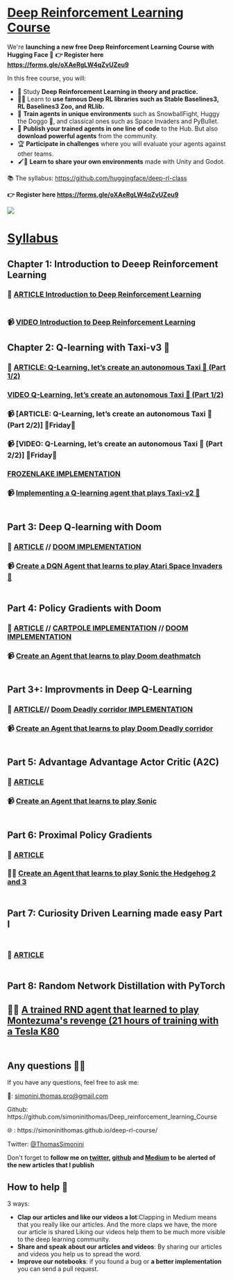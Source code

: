 # [Deep Reinforcement Learning Course](https://simoninithomas.github.io/deep-rl-course/)
We're **launching a new free Deep Reinforcement Learning Course with Hugging Face 🤗**
**👉 Register here https://forms.gle/oXAeRgLW4qZvUZeu9**

In this free course, you will:
- 📖 Study **Deep Reinforcement Learning in theory and practice.**
- 🧑‍💻 Learn to **use famous Deep RL libraries such as Stable Baselines3, RL Baselines3 Zoo, and RLlib.**
- 🤖 **Train agents in unique environments** such as SnowballFight, Huggy the Doggo 🐶, and classical ones such as Space Invaders and PyBullet.
- 💾 **Publish your trained agents in one line of code** to the Hub. But also **download powerful agents** from the community.
- 🏆 **Participate in challenges** where you will evaluate your agents against other teams.
- 🖌️🎨 **Learn to share your own environments** made with Unity and Godot.

📚 The syllabus: https://github.com/huggingface/deep-rl-class

**👉 Register here https://forms.gle/oXAeRgLW4qZvUZeu9**

<img src="https://pbs.twimg.com/media/FQ4AlaSVIAA00Zn?format=jpg&name=large"/>

# <a href="https://simoninithomas.github.io/Deep_reinforcement_learning_Course/">Syllabus</a><br>
## Chapter 1: Introduction to Deeep Reinforcement Learning 
### 📜 [ARTICLE Introduction to Deep Reinforcement Learning](https://medium.com/@thomassimonini/an-introduction-to-deep-reinforcement-learning-17a565999c0c?source=friends_link&sk=1b1121ae5d9814a09ca38b47abc7dc61) <br><br>
### 📹 [VIDEO Introduction to Deep Reinforcement Learning](https://youtu.be/q0BiUn5LiBc)

## Chapter 2: Q-learning with Taxi-v3 🚕 <br>
### 📜 [ARTICLE: Q-Learning, let’s create an autonomous Taxi 🚖 (Part 1/2)](https://medium.com/@thomassimonini/q-learning-lets-create-an-autonomous-taxi-part-1-2-3e8f5e764358) 
### [VIDEO Q-Learning, let’s create an autonomous Taxi 🚖 (Part 1/2)](https://youtu.be/230bR2DrbdE)
### 📹 [ARTICLE: Q-Learning, let’s create an autonomous Taxi 🚖 (Part 2/2)] 📅Friday📅
### 📹 [VIDEO: Q-Learning, let’s create an autonomous Taxi 🚖 (Part 2/2)] 📅Friday📅
### [FROZENLAKE IMPLEMENTATION](https://github.com/simoninithomas/Deep_reinforcement_learning_Course/blob/master/Q%20learning/FrozenLake/Q%20Learning%20with%20FrozenLake.ipynb)<br>
### 📹 [Implementing a Q-learning agent that plays Taxi-v2 🚕](https://youtu.be/q2ZOEFAaaI0) <br><br>

## Part 3: Deep Q-learning with Doom <br>
### 📜 [ARTICLE](https://medium.freecodecamp.org/an-introduction-to-deep-q-learning-lets-play-doom-54d02d8017d8)  //  [DOOM IMPLEMENTATION](https://github.com/simoninithomas/Deep_reinforcement_learning_Course/blob/master/Deep%20Q%20Learning/Doom/Deep%20Q%20learning%20with%20Doom.ipynb)<br>
### 📹 [Create a DQN Agent that learns to play Atari Space Invaders 👾](https://youtu.be/gCJyVX98KJ4) <br><br>

## Part 4: Policy Gradients with Doom <br>
### 📜 [ARTICLE](https://medium.freecodecamp.org/an-introduction-to-policy-gradients-with-cartpole-and-doom-495b5ef2207f) //  [CARTPOLE IMPLEMENTATION](https://github.com/simoninithomas/Deep_reinforcement_learning_Course/blob/master/Policy%20Gradients/Cartpole/Cartpole%20REINFORCE%20Monte%20Carlo%20Policy%20Gradients.ipynb) // [DOOM IMPLEMENTATION](https://github.com/simoninithomas/Deep_reinforcement_learning_Course/blob/master/Policy%20Gradients/Doom/Doom%20REINFORCE%20Monte%20Carlo%20Policy%20gradients.ipynb) <br>
### 📹 [Create an Agent that learns to play Doom deathmatch](https://www.youtube.com/watch?v=wLTQRuizVyE) <br><br>

## Part 3+: Improvments in Deep Q-Learning <br>
### 📜 [ARTICLE](https://medium.freecodecamp.org/improvements-in-deep-q-learning-dueling-double-dqn-prioritized-experience-replay-and-fixed-58b130cc5682)//  [Doom Deadly corridor IMPLEMENTATION](https://github.com/simoninithomas/Deep_reinforcement_learning_Course/blob/master/Dueling%20Double%20DQN%20with%20PER%20and%20fixed-q%20targets/Dueling%20Deep%20Q%20Learning%20with%20Doom%20(%2B%20double%20DQNs%20and%20Prioritized%20Experience%20Replay).ipynb) <br>
### 📹 [Create an Agent that learns to play Doom Deadly corridor](https://youtu.be/-Ynjw0Vl3i4) <br><br>

## Part 5: Advantage Advantage Actor Critic (A2C) <br>
### 📜 [ARTICLE](https://medium.freecodecamp.org/an-intro-to-advantage-actor-critic-methods-lets-play-sonic-the-hedgehog-86d6240171d) <br>
### 📹 [Create an Agent that learns to play Sonic](https://youtu.be/GCfUdkCL7FQ) <br><br>

## Part 6: Proximal Policy Gradients <br>
### 📜 [ARTICLE](https://towardsdatascience.com/proximal-policy-optimization-ppo-with-sonic-the-hedgehog-2-and-3-c9c21dbed5e)<br>
### 👨‍💻 [Create an Agent that learns to play Sonic the Hedgehog 2 and 3 ](https://github.com/simoninithomas/Deep_reinforcement_learning_Course/tree/master/PPO%20with%20Sonic%20the%20Hedgehog) <br><br>

## Part 7: Curiosity Driven Learning made easy Part I <br> <br>
### 📜 [ARTICLE](https://towardsdatascience.com/curiosity-driven-learning-made-easy-part-i-d3e5a2263359) <br> <br>
    
## Part 8: Random Network Distillation with PyTorch  <br>
## 👨‍💻 [A trained RND agent that learned to play Montezuma's revenge (21 hours of training with a Tesla K80](https://github.com/simoninithomas/Deep_reinforcement_learning_Course/tree/master/RND%20Montezuma's%20revenge%20PyTorch)  <br> <br>

## Any questions 👨‍💻
<p> If you have any questions, feel free to ask me: </p>
<p> 📧: <a href="mailto:simonini.thomas.pro@gmail.com">simonini.thomas.pro@gmail.com</a>  </p>
<p> Github: https://github.com/simoninithomas/Deep_reinforcement_learning_Course </p>
<p> 🌐 : https://simoninithomas.github.io/deep-rl-course/ </p>
<p> Twitter: <a href="https://twitter.com/ThomasSimonini">@ThomasSimonini</a> </p>
<p> Don't forget to <b> follow me on <a href="https://twitter.com/ThomasSimonini">twitter</a>, <a href="https://github.com/simoninithomas/Deep_reinforcement_learning_Course">github</a> and <a href="https://medium.com/@thomassimonini">Medium</a> to be alerted of the new articles that I publish </b></p>

## How to help  🙌
3 ways:

- **Clap our articles and like our videos a lot**:Clapping in Medium means that you really like our articles. And the more claps we have, the more our article is shared Liking our videos help them to be much more visible to the deep learning community.
- **Share and speak about our articles and videos**: By sharing our articles and videos you help us to spread the word. 
- **Improve our notebooks**: if you found a bug or **a better implementation** you can send a pull request.
<br>
